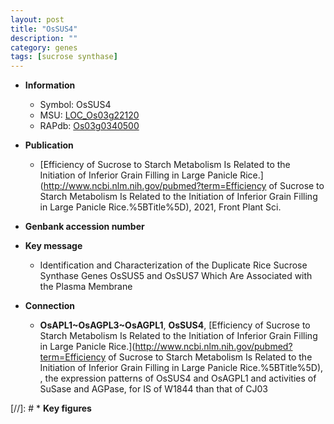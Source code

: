 ```yaml
---
layout: post
title: "OsSUS4"
description: ""
category: genes
tags: [sucrose synthase]
---
```


* **Information**  
    + Symbol: OsSUS4  
    + MSU: [LOC_Os03g22120](http://rice.uga.edu/cgi-bin/ORF_infopage.cgi?orf=LOC_Os03g22120)  
    + RAPdb: [Os03g0340500](http://rapdb.dna.affrc.go.jp/viewer/gbrowse_details/irgsp1?name=Os03g0340500)  

* **Publication**  
    + [Efficiency of Sucrose to Starch Metabolism Is Related to the Initiation of Inferior Grain Filling in Large Panicle Rice.](http://www.ncbi.nlm.nih.gov/pubmed?term=Efficiency of Sucrose to Starch Metabolism Is Related to the Initiation of Inferior Grain Filling in Large Panicle Rice.%5BTitle%5D), 2021, Front Plant Sci.

* **Genbank accession number**  

* **Key message**  
    + Identification and Characterization of the Duplicate Rice Sucrose Synthase Genes OsSUS5 and OsSUS7 Which Are Associated with the Plasma Membrane

* **Connection**  
    + __OsAPL1~OsAGPL3~OsAGPL1__, __OsSUS4__, [Efficiency of Sucrose to Starch Metabolism Is Related to the Initiation of Inferior Grain Filling in Large Panicle Rice.](http://www.ncbi.nlm.nih.gov/pubmed?term=Efficiency of Sucrose to Starch Metabolism Is Related to the Initiation of Inferior Grain Filling in Large Panicle Rice.%5BTitle%5D), , the expression patterns of OsSUS4 and OsAGPL1 and activities of SuSase and AGPase, for IS of W1844 than that of CJ03

[//]: # * **Key figures**  


